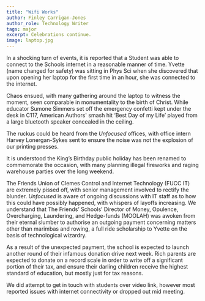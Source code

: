 ```yaml
---
title: "Wifi Works"
author: Finley Carrigan-Jones
author_role: Technology Writer 
tags: major
excerpt: Celebrations continue.
image: laptop.jpg
---
```


In a shocking turn of events, it is reported that a Student was able to connect to the Schools internet in a reasonable manner of time. Yvette (name changed for safety) was sitting in Phys Sci when she discovered that upon opening her laptop for the first time in an hour, she was connected to the internet. 


Chaos ensued, with many gathering around the laptop to witness the moment, seen comparable in monumentality to the birth of Christ. While educator Sumone Simmers set off the emergency confetti kept under the desk in C117, American Authors' smash hit ‘Best Day of my Life’ played from a large bluetooth speaker concealed in the ceiling. 


The ruckus could be heard from the *Unfocused* offices, with office intern Harvey Lonergan-Sykes sent to ensure the noise was not the explosion of our printing presses. 


It is understood the King’s Birthday public holiday has been renamed to commemorate the occasion, with many planning illegal fireworks and raging warehouse parties over the long weekend. 


The Friends Union of Clemes Control and Internet Technology  (FUCC IT) are extremely pissed off, with senior management involved to rectify the blunder. *Unfocused* is aware of ongoing discussions with IT staff as to how this could have possibly happened, with whispers of layoffs increasing. We understand that The Friends’ Schools’ Director of Money, Opulence, Overcharging, Laundering, and Hedge-funds (MOOLAH) was awoken from their eternal slumber to authorise an outgoing payment concerning matters other than marimbas and rowing, a full ride scholarship to Yvette on the basis of technological wizardry. 


As a result of the unexpected payment, the school is expected to launch another round of their infamous donation drive next week. Rich parents are expected to donate on a record scale in order to write off a significant portion of their tax, and ensure their darling children receive the highest standard of education, but mostly just for tax reasons. 


We did attempt to get in touch with students over video link, however most reported issues with internet connectivity or dropped out mid meeting. 
